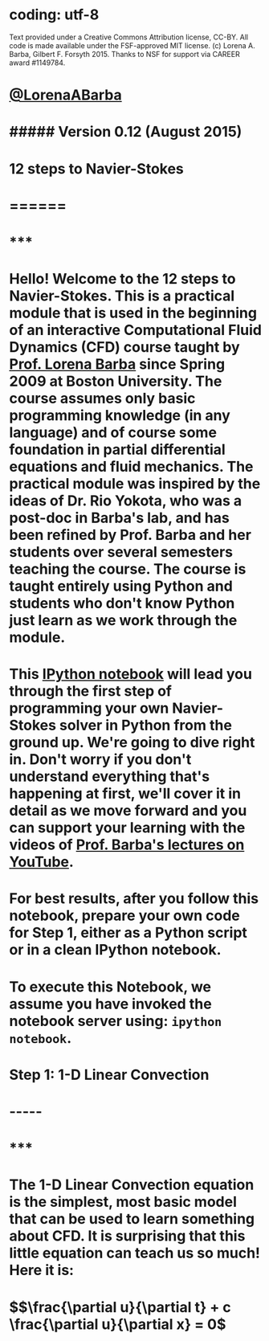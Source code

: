 
# coding: utf-8
Text provided under a Creative Commons Attribution license, CC-BY.  All code is made available under the FSF-approved MIT license.  (c) Lorena A. Barba, Gilbert F. Forsyth 2015. Thanks to NSF for support via CAREER award #1149784.
# [@LorenaABarba](https://twitter.com/LorenaABarba)

# ##### Version 0.12 (August 2015)

# 12 steps to Navier-Stokes
# ======
# ***

# Hello! Welcome to the **12 steps to Navier-Stokes**. This is a practical module that is used in the beginning of an interactive Computational Fluid Dynamics (CFD) course taught by [Prof. Lorena Barba](http://lorenabarba.com) since Spring 2009 at Boston University. The course assumes only basic programming knowledge (in any language) and of course some foundation in partial differential equations and fluid mechanics. The practical module was inspired by the ideas of Dr. Rio Yokota, who was a post-doc in Barba's lab, and has been refined by Prof. Barba and her students over several semesters teaching the course. The course is taught entirely using Python and students who don't know Python just learn as we work through the module.
# 
# This [IPython notebook](http://ipython.org/ipython-doc/stable/interactive/htmlnotebook.html) will lead you through the first step of programming your own Navier-Stokes solver in Python from the ground up.  We're going to dive right in.  Don't worry if you don't understand everything that's happening at first, we'll cover it in detail as we move forward and you can support your learning with the videos of [Prof. Barba's lectures on YouTube](http://www.youtube.com/playlist?list=PL30F4C5ABCE62CB61).
# 
# For best results, after you follow this notebook, prepare your own code for Step 1, either as a Python script or in a clean IPython notebook.
# 
# To execute this Notebook, we assume you have invoked the notebook server using: `ipython notebook`.

# Step 1: 1-D Linear Convection
# -----
# ***

# The 1-D Linear Convection equation is the simplest, most basic model that can be used to learn something about CFD. It is surprising that this little equation can teach us so much! Here it is:
# 
# $$\frac{\partial u}{\partial t} + c \frac{\partial u}{\partial x} = 0$
